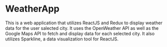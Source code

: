 # WeatherApp

This is a web application that utilizes ReactJS and Redux to display weather data for the user salected city.
It uses the OpenWeather API as well as the Google Maps API to fetch and display data for each selected city.
It also utilizes Sparkline, a data visualization tool for ReactJS.
